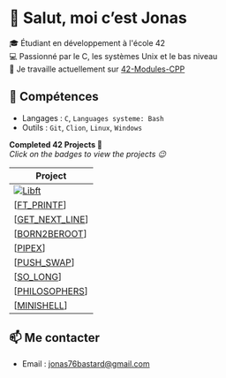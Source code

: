 # 👋 Salut, moi c’est Jonas

🎓 Étudiant en développement à l'école 42  
💻 Passionné par le C, les systèmes Unix et le bas niveau  
🚀 Je travaille actuellement sur [42-Modules-CPP](https://github.com/jbastard/42-CPP)

## 🔧 Compétences
- Langages : `C`, `Languages systeme: Bash`
- Outils : `Git`, `Clion`, `Linux`, `Windows`

**Completed 42 Projects 🚀**  
*Click on the badges to view the projects 😉*

| Project                        |
|-------------------------------|
| [![Libft](https://img.shields.io/badge/Libft-100%2F100-brightgreen?style=for-the-badge)](https://github.com/jbastard/42-Libft) |
| [[FT_PRINTF]()] |
| [[GET_NEXT_LINE]()] |
| [[BORN2BEROOT]()] |
| [[PIPEX]()] |
| [[PUSH_SWAP]()] |
| [[SO_LONG]()] |
| [[PHILOSOPHERS]()] |
| [[MINISHELL]()] |

## 📫 Me contacter
- Email : jonas76bastard@gmail.com
